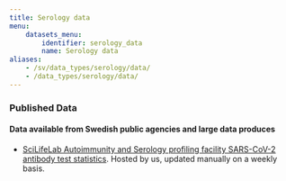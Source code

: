 ```yaml
---
title: Serology data
menu:
    datasets_menu:
        identifier: serology_data
        name: Serology data
aliases:
    - /sv/data_types/serology/data/
    - /data_types/serology/data/
---
```

### Published Data

#### Data available from Swedish public agencies and large data produces

* [SciLifeLab Autoimmunity and Serology profiling facility SARS-CoV-2 antibody test statistics](/data_types/health_data/serology-statistics/). Hosted by us, updated manually on a weekly basis.
